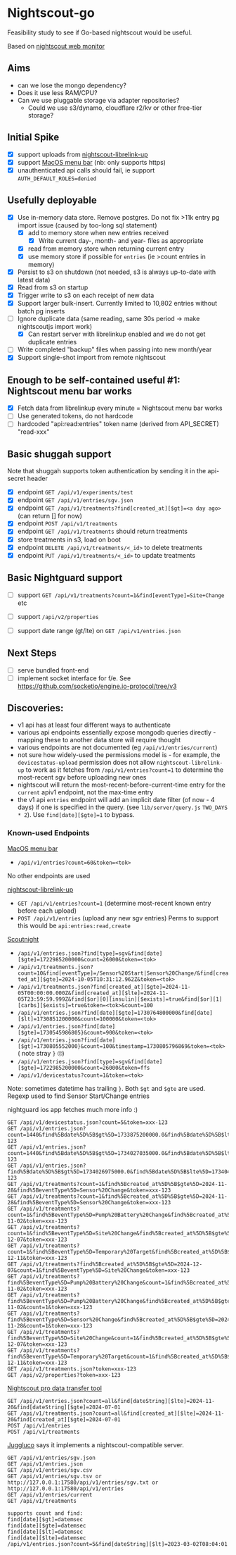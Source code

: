 # Nightscout-go
Feasibility study to see if Go-based nightscout would be useful.

Based on [nightscout web monitor](https://github.com/nightscout/cgm-remote-monitor)

## Aims
- can we lose the mongo dependency?
- Does it use less RAM/CPU?
- Can we use pluggable storage via adapter repositories?
    - Could we use s3/dynamo, cloudflare r2/kv or other free-tier storage?

## Initial Spike
 - [X] support uploads from [nightscout-librelink-up](https://github.com/timoschlueter/nightscout-librelink-up)
 - [X] support [MacOS menu bar](https://github.com/adamd9/Nightscout-MacOS-Menu-Bar) (nb: only supports https)
 - [X] unauthenticated api calls should fail, ie support `AUTH_DEFAULT_ROLES=denied`

## Usefully deployable

- [X] Use in-memory data store. Remove postgres.
      Do not fix >11k entry pg import issue (caused by too-long sql statement)
   - [X] add to memory store when new entries received
     - [X] Write current day-, month- and year- files as appropriate
   - [X] read from memory store when returning current entry
   - [X] use memory store if possible for `entries` (ie >count entries in memory)
 - [X] Persist to s3 on shutdown (not needed, s3 is always up-to-date with latest data)
 - [X] Read from s3 on startup
 - [X] Trigger write to s3 on each receipt of new data
 - [X] Support larger bulk-insert. Currently limited to 10,802 entries without batch pg inserts
 - [ ] Ignore duplicate data (same reading, same 30s period -> make nightscoutjs import work)
   - [X] Can restart server with librelinkup enabled and we do not get duplicate entries
 - [ ] Write completed "backup" files when passing into new month/year
 - [X] Support single-shot import from remote nightscout

## Enough to be self-contained useful #1: Nightscout menu bar works

 - [X] Fetch data from librelinkup every minute = Nightscout menu bar works
 - [ ] Use generated tokens, do not hardcode
 - [ ] hardcoded "api:read:entries" token name (derived from API_SECRET) "read-xxx"

## Basic shuggah support
Note that shuggah supports token authentication by sending it in the api-secret header
 - [X] endpoint `GET /api/v1/experiments/test`
 - [X] endpoint `GET /api/v1/entries/sgv.json`
 - [X] endpoint `GET /api/v1/treatments?find[created_at][$gt]=<a day ago>` (can return [] for now)
 - [X] endpoint `POST /api/v1/treatments`
 - [X] endpoint `GET /api/v1/treatments` should return treatments
 - [X] store treatments in s3, load on boot
 - [X] endpoint `DELETE /api/v1/treatments/<_id>` to delete treatments
 - [X] endpoint `PUT /api/v1/treatments/<_id>` to update treatments

## Basic Nightguard support
 - [ ] support `GET /api/v1/treatments?count=1&find[eventType]=Site+Change` etc
 - [ ] support `/api/v2/properties`
 - [ ] support date range (gt/lte) on `GET /api/v1/entries.json`


##  Next Steps
 - [ ] serve bundled front-end
 - [ ] implement socket interface for f/e. See https://github.com/socketio/engine.io-protocol/tree/v3

## Discoveries:
- v1 api has at least four different ways to authenticate
- various api endpoints essentially expose mongodb queries directly - mapping
  these to another data store will require thought
- various endpoints are not documented (eg `/api/v1/entries/current`)
- not sure how widely-used the permissions model is - for example, the
  `devicestatus-upload` permission does not allow `nightscout-librelink-up` to
  work as it fetches from `/api/v1/entries?count=1` to determine the most-recent
  sgv before uploading new ones
- nightscout will return the most-recent-before-current-time entry for the
  `current` apiv1 endpoint, not the max-time entry
- the v1 api `entries` endpoint will add an implicit date filter
  (of now - 4 days) if one is specified in the query.
  (see `lib/server/query.js` `TWO_DAYS * 2`).
  Use `find[date][$gte]=1` to bypass.


### Known-used Endpoints
[MacOS menu bar](https://github.com/adamd9/Nightscout-MacOS-Menu-Bar)
- `/api/v1/entries?count=60&token=<tok>`

No other endpoints are used

[nightscout-librelink-up](https://github.com/timoschlueter/nightscout-librelink-up)
- `GET /api/v1/entries?count=1` (determine most-recent known entry before each upload)
- `POST /api/v1/entries` (upload any new sgv entries)
Perms to support this would be `api:entries:read,create`

[Scoutnight](http://scoutnight.netlify.app)
- `/api/v1/entries.json?find[type]=sgv&find[date][$gte]=1722985200000&count=26000&token=<tok>`
- `/api/v1/treatments.json?count=10&find[eventType]=/Sensor%20Start|Sensor%20Change/&find[created_at][$gte]=2024-10-05T10:31:12.962Z&token=<tok>`
- `/api/v1/treatments.json?find[created_at][$gte]=2024-11-05T00:00:00.000Z&find[created_at][$lte]=2024-11-05T23:59:59.999Z&find[$or][0][insulin][$exists]=true&find[$or][1][carbs][$exists]=true&token=<tok>&count=100`
- `/api/v1/entries.json?find[date][$gte]=1730764800000&find[date][$lt]=1730851200000&count=100000&token=<tok>`
- `/api/v1/entries.json?find[date][$gte]=1730545986805}&count=900&token=<tok>`
- `/api/v1/entries.json?find[date][$gt]=1730805552000}&count=100&timestamp=1730805796869&token=<tok>`  ( note stray `}` 🙄)
- `/api/v1/entries.json?find[type]=sgv&find[date][$gte]=1722985200000&count=26000&token=ffs`
- `/api/v1/devicestatus?count=1&token=<tok>`

Note: sometimes datetime has trailing `}`. Both `$gt` and `$gte` are used.
Regexp used to find Sensor Start/Change entries

nightguard ios app fetches much more info :)

```
GET /api/v1/devicestatus.json?count=5&token=xxx-123
GET /api/v1/entries.json?count=1440&find%5Bdate%5D%5B$gt%5D=1733875200000.0&find%5Bdate%5D%5B$lte%5D=1733961600000.0&token=xxx-123
GET /api/v1/entries.json?count=1440&find%5Bdate%5D%5B$gt%5D=1734027035000.0&find%5Bdate%5D%5B$lte%5D=1734048000000.0&token=xxx-123
GET /api/v1/entries.json?find%5Bdate%5D%5B$gt%5D=1734026975000.0&find%5Bdate%5D%5B$lte%5D=1734048000000.0&count=1440&token=xxx-123
GET /api/v1/treatments?count=1&find%5Bcreated_at%5D%5B$gte%5D=2024-11-28&find%5BeventType%5D=Sensor%20Change&token=xxx-123
GET /api/v1/treatments?count=1&find%5Bcreated_at%5D%5B$gte%5D=2024-11-28&find%5BeventType%5D=Sensor%20Change&token=xxx-123
GET /api/v1/treatments?count=1&find%5BeventType%5D=Pump%20Battery%20Change&find%5Bcreated_at%5D%5B$gte%5D=2024-11-02&token=xxx-123
GET /api/v1/treatments?count=1&find%5BeventType%5D=Site%20Change&find%5Bcreated_at%5D%5B$gte%5D=2024-12-07&token=xxx-123
GET /api/v1/treatments?count=1&find%5BeventType%5D=Temporary%20Target&find%5Bcreated_at%5D%5B$gte%5D=2024-12-11&token=xxx-123
GET /api/v1/treatments?find%5Bcreated_at%5D%5B$gte%5D=2024-12-07&count=1&find%5BeventType%5D=Site%20Change&token=xxx-123
GET /api/v1/treatments?find%5BeventType%5D=Pump%20Battery%20Change&count=1&find%5Bcreated_at%5D%5B$gte%5D=2024-11-02&token=xxx-123
GET /api/v1/treatments?find%5BeventType%5D=Pump%20Battery%20Change&find%5Bcreated_at%5D%5B$gte%5D=2024-11-02&count=1&token=xxx-123
GET /api/v1/treatments?find%5BeventType%5D=Sensor%20Change&find%5Bcreated_at%5D%5B$gte%5D=2024-11-28&count=1&token=xxx-123
GET /api/v1/treatments?find%5BeventType%5D=Site%20Change&count=1&find%5Bcreated_at%5D%5B$gte%5D=2024-12-07&token=xxx-123
GET /api/v1/treatments?find%5BeventType%5D=Temporary%20Target&count=1&find%5Bcreated_at%5D%5B$gte%5D=2024-12-11&token=xxx-123
GET /api/v1/treatments.json?token=xxx-123
GET /api/v2/properties?token=xxx-123
```

[Nightscout pro data transfer tool](https://github.com/AndyLow91/nightscout-data-transfer)
```
GET /api/v1/entries.json?count=all&find[dateString][$lte]=2024-11-20&find[dateString][$gte]=2024-07-01
GET /api/v1/treatments.json?count=all&find[created_at][$lte]=2024-11-20&find[created_at][$gte]=2024-07-01
POST /api/v1/entries
POST /api/v1/treatments
```

[Juggluco](https://www.juggluco.nl/Juggluco/webserver.html) says it implements a nightscout-compatible server.
```
GET /api/v1/entries/sgv.json
GET /api/v1/entries.json
GET /api/v1/entries/sgv.csv
GET /api/v1/entries/sgv.tsv or http://127.0.0.1:17580/api/v1/entries/sgv.txt or http://127.0.0.1:17580/api/v1/entries
GET /api/v1/entries/current
GET /api/v1/treatments

supports count and find:
find[date][$gt]=datemsec
find[date][$gte]=datemsec
find[date][$lt]=datemsec
find[date][$lte]=datemsec
/api/v1/entries.json?count=5&find[dateString][$lt]=2023-03-02T08:04:01
```
